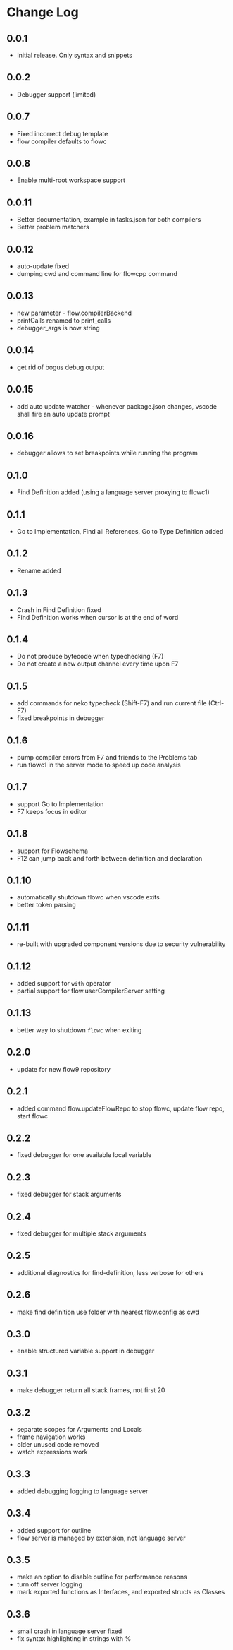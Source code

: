# Change Log

## 0.0.1
- Initial release. Only syntax and snippets

## 0.0.2
- Debugger support (limited)

## 0.0.7
- Fixed incorrect debug template
- flow compiler defaults to flowc

## 0.0.8
- Enable multi-root workspace support

## 0.0.11
- Better documentation, example in tasks.json for both compilers
- Better problem matchers

## 0.0.12
- auto-update fixed
- dumping cwd and command line for flowcpp command

## 0.0.13
- new parameter - flow.compilerBackend
- printCalls renamed to print_calls
- debugger_args is now string

## 0.0.14
- get rid of bogus debug output

## 0.0.15
- add auto update watcher - whenever package.json changes, vscode shall fire an auto update prompt

## 0.0.16
 - debugger allows to set breakpoints while running the program

## 0.1.0
 - Find Definition added (using a language server proxying to flowc1)

## 0.1.1
 - Go to Implementation, Find all References, Go to Type Definition added

## 0.1.2
 - Rename added

## 0.1.3
 - Crash in Find Definition fixed
 - Find Definition works when cursor is at the end of word

## 0.1.4
 - Do not produce bytecode when typechecking (F7)
 - Do not create a new output channel every time upon F7

## 0.1.5
 - add commands for neko typecheck (Shift-F7) and run current file (Ctrl-F7)
 - fixed breakpoints in debugger

## 0.1.6
 - pump compiler errors from F7 and friends to the Problems tab
 - run flowc1 in the server mode to speed up code analysis

## 0.1.7
 - support Go to Implementation
 - F7 keeps focus in editor

## 0.1.8
 - support for Flowschema
 - F12 can jump back and forth between definition and declaration

## 0.1.10
 - automatically shutdown flowc when vscode exits
 - better token parsing

## 0.1.11
 - re-built with upgraded component versions due to security vulnerability

## 0.1.12
 - added support for `with` operator
 - partial support for flow.userCompilerServer setting

## 0.1.13
 - better way to shutdown `flowc` when exiting

## 0.2.0
 - update for new flow9 repository

## 0.2.1
 - added command flow.updateFlowRepo to stop flowc, update flow repo, start flowc

## 0.2.2
 - fixed debugger for one available local variable

## 0.2.3
 - fixed debugger for stack arguments

## 0.2.4
 - fixed debugger for multiple stack arguments

## 0.2.5
 - additional diagnostics for find-definition, less verbose for others

## 0.2.6
 - make find definition use folder with nearest flow.config as cwd

## 0.3.0
 - enable structured variable support in debugger

## 0.3.1
 - make debugger return all stack frames, not first 20

## 0.3.2
 - separate scopes for Arguments and Locals
 - frame navigation works 
 - older unused code removed
 - watch expressions work

## 0.3.3
 - added debugging logging to language server

## 0.3.4
 - added support for outline
 - flow server is managed by extension, not language server

## 0.3.5
 - make an option to disable outline for performance reasons
 - turn off server logging
 - mark exported functions as Interfaces, and exported structs as Classes

## 0.3.6
 - small crash in language server fixed
 - fix syntax highlighting in strings with %